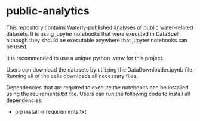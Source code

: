 # public-analytics
This repository contains Waterly-published analyses of public water-related datasets. It is using jupyter notebooks that were executed in DataSpell, although they should be executable anywhere that jupyter notebooks can be used. 

It is recommended to use a unique python .venv for this project.

Users can download the datasets by utilizing the DataDownloader.ipynb file. Running all of the cells downloads all necessary files. 

Dependencies that are required to execute the notebooks can be installed using the reuirements.txt file. Users can run the following code to install all dependencies:

- pip install -r requirements.txt
